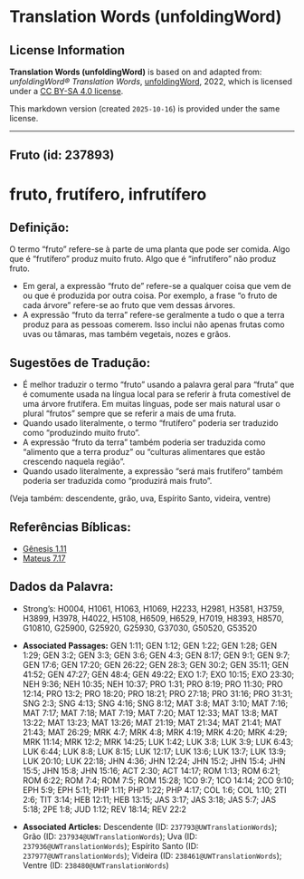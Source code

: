 # Translation Words (unfoldingWord)

## License Information

**Translation Words (unfoldingWord)** is based on and adapted from: _unfoldingWord® Translation Words_, [unfoldingWord](https://unfoldingword.org/utw), 2022, which is licensed under a [CC BY-SA 4.0 license](https://creativecommons.org/licenses/by-sa/4.0/legalcode.en).

This markdown version (created `2025-10-16`) is provided under the same license.



--------------------------------

## Fruto (id: 237893)

fruto, frutífero, infrutífero
=============================

Definição:
----------

O termo “fruto” refere\-se à parte de uma planta que pode ser comida. Algo que é “frutífero” produz muito fruto. Algo que é “infrutífero” não produz fruto.

* Em geral, a expressão “fruto de” refere\-se a qualquer coisa que vem de ou que é produzida por outra coisa. Por exemplo, a frase “o fruto de cada árvore” refere\-se ao fruto que vem dessas árvores.
* A expressão “fruto da terra” refere\-se geralmente a tudo o que a terra produz para as pessoas comerem. Isso inclui não apenas frutas como uvas ou tâmaras, mas também vegetais, nozes e grãos.

Sugestões de Tradução:
----------------------

* É melhor traduzir o termo “fruto” usando a palavra geral para “fruta” que é comumente usada na língua local para se referir à fruta comestível de uma árvore frutífera. Em muitas línguas, pode ser mais natural usar o plural “frutos” sempre que se referir a mais de uma fruta.
* Quando usado literalmente, o termo “frutífero” poderia ser traduzido como “produzindo muito fruto”.
* A expressão “fruto da terra” também poderia ser traduzida como “alimento que a terra produz” ou “culturas alimentares que estão crescendo naquela região”.
* Quando usado literalmente, a expressão “será mais frutífero” também poderia ser traduzida como “produzirá mais fruto”.

(Veja também: descendente, grão, uva, Espírito Santo, videira, ventre)

Referências Bíblicas:
---------------------

* [Gênesis 1\.11](https://ref.ly/Gen1:11)
* [Mateus 7\.17](https://ref.ly/Matt7:17)

Dados da Palavra:
-----------------

* Strong’s: H0004, H1061, H1063, H1069, H2233, H2981, H3581, H3759, H3899, H3978, H4022, H5108, H6509, H6529, H7019, H8393, H8570, G10810, G25900, G25920, G25930, G37030, G50520, G53520

* **Associated Passages:** GEN 1:11; GEN 1:12; GEN 1:22; GEN 1:28; GEN 1:29; GEN 3:2; GEN 3:3; GEN 3:6; GEN 4:3; GEN 8:17; GEN 9:1; GEN 9:7; GEN 17:6; GEN 17:20; GEN 26:22; GEN 28:3; GEN 30:2; GEN 35:11; GEN 41:52; GEN 47:27; GEN 48:4; GEN 49:22; EXO 1:7; EXO 10:15; EXO 23:30; NEH 9:36; NEH 10:35; NEH 10:37; PRO 1:31; PRO 8:19; PRO 11:30; PRO 12:14; PRO 13:2; PRO 18:20; PRO 18:21; PRO 27:18; PRO 31:16; PRO 31:31; SNG 2:3; SNG 4:13; SNG 4:16; SNG 8:12; MAT 3:8; MAT 3:10; MAT 7:16; MAT 7:17; MAT 7:18; MAT 7:19; MAT 7:20; MAT 12:33; MAT 13:8; MAT 13:22; MAT 13:23; MAT 13:26; MAT 21:19; MAT 21:34; MAT 21:41; MAT 21:43; MAT 26:29; MRK 4:7; MRK 4:8; MRK 4:19; MRK 4:20; MRK 4:29; MRK 11:14; MRK 12:2; MRK 14:25; LUK 1:42; LUK 3:8; LUK 3:9; LUK 6:43; LUK 6:44; LUK 8:8; LUK 8:15; LUK 12:17; LUK 13:6; LUK 13:7; LUK 13:9; LUK 20:10; LUK 22:18; JHN 4:36; JHN 12:24; JHN 15:2; JHN 15:4; JHN 15:5; JHN 15:8; JHN 15:16; ACT 2:30; ACT 14:17; ROM 1:13; ROM 6:21; ROM 6:22; ROM 7:4; ROM 7:5; ROM 15:28; 1CO 9:7; 1CO 14:14; 2CO 9:10; EPH 5:9; EPH 5:11; PHP 1:11; PHP 1:22; PHP 4:17; COL 1:6; COL 1:10; 2TI 2:6; TIT 3:14; HEB 12:11; HEB 13:15; JAS 3:17; JAS 3:18; JAS 5:7; JAS 5:18; 2PE 1:8; JUD 1:12; REV 18:14; REV 22:2
* **Associated Articles:** Descendente (ID: `237793@UWTranslationWords`); Grão (ID: `237934@UWTranslationWords`); Uva (ID: `237936@UWTranslationWords`); Espírito Santo (ID: `237977@UWTranslationWords`); Videira (ID: `238461@UWTranslationWords`); Ventre (ID: `238480@UWTranslationWords`)

